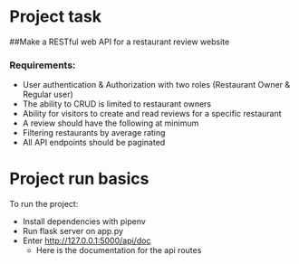 # Project task

##Make a RESTful web API for a restaurant review website
### Requirements:
- User authentication & Authorization with two roles (Restaurant Owner & Regular user)
- The ability to CRUD is limited to restaurant owners
- Ability for visitors to create and read reviews for a specific restaurant
- A review should have the following at minimum
- Filtering restaurants by average rating
- All API endpoints should be paginated

# Project run basics

To run the project:
- Install dependencies with pipenv
- Run flask server on app.py
- Enter http://127.0.0.1:5000/api/doc
  - Here is the documentation for the api routes